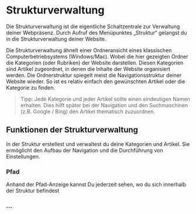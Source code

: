 # Strukturverwaltung

Die Strukturverwaltung ist die eigentliche Schaltzentrale zur Verwaltung deiner Webpräsenz. Durch Aufruf des Menüpunktes „Struktur“ gelangst du in die Strukturverwaltung deiner Website. 

Die Strukturverwaltung ähnelt einer Ordneransicht eines klassischen Computerbetriebsystems (Windows/Mac). Wobei die hier gezeigten Ordner die Kategorien (oder Rubriken) der Website darstellen.  Diesen Kategorien sind Artikel zugeordnet, in denen die Inhalte der Website organisiert werden. Die Ordnerstruktur spiegelt meist die Navigationsstruktur deiner Website wieder. So ist es relativ einfach den gewünschten Artikel oder die Kategorie zu finden.

> Tipp: Jede Kategorie und jeder Artikel sollte einen eindeutigen Namen erhalten. Dies hilft später bei der Navigation und den Suchmaschinen (z.B. Google / Bing) den Artikel thematisch zuzuordnen. 

## Funktionen der Strukturverwaltung

In  der Struktur erstellest und verwaltest du deine Kategorien und Artikel. Sie ermöglicht den Aufbau der Navigation und die Durchführung von Einstellungen. 

### Pfad
Anhand der Pfad-Anzeige kannst Du jederzeit sehen, wo du sich innerhalb der Struktur befindest

###  ... 


